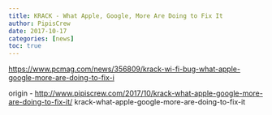 ```yaml
---
title: KRACK - What Apple, Google, More Are Doing to Fix It
author: PipisCrew
date: 2017-10-17
categories: [news]
toc: true
---
```


https://www.pcmag.com/news/356809/krack-wi-fi-bug-what-apple-google-more-are-doing-to-fix-i

origin - http://www.pipiscrew.com/2017/10/krack-what-apple-google-more-are-doing-to-fix-it/ krack-what-apple-google-more-are-doing-to-fix-it